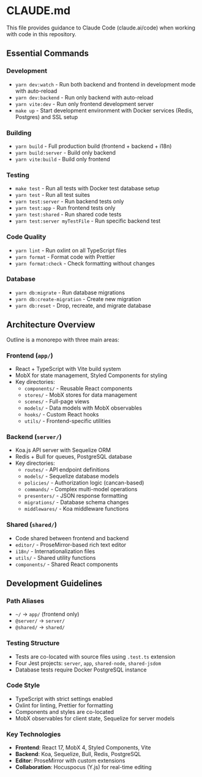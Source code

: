 # CLAUDE.md

This file provides guidance to Claude Code (claude.ai/code) when working with code in this repository.

## Essential Commands

### Development
- `yarn dev:watch` - Run both backend and frontend in development mode with auto-reload
- `yarn dev:backend` - Run only backend with auto-reload  
- `yarn vite:dev` - Run only frontend development server
- `make up` - Start development environment with Docker services (Redis, Postgres) and SSL setup

### Building
- `yarn build` - Full production build (frontend + backend + i18n)
- `yarn build:server` - Build only backend
- `yarn vite:build` - Build only frontend

### Testing  
- `make test` - Run all tests with Docker test database setup
- `yarn test` - Run all test suites
- `yarn test:server` - Run backend tests only
- `yarn test:app` - Run frontend tests only
- `yarn test:shared` - Run shared code tests
- `yarn test:server myTestFile` - Run specific backend test

### Code Quality
- `yarn lint` - Run oxlint on all TypeScript files
- `yarn format` - Format code with Prettier
- `yarn format:check` - Check formatting without changes

### Database
- `yarn db:migrate` - Run database migrations
- `yarn db:create-migration` - Create new migration
- `yarn db:reset` - Drop, recreate, and migrate database

## Architecture Overview

Outline is a monorepo with three main areas:

### Frontend (`app/`)
- React + TypeScript with Vite build system
- MobX for state management, Styled Components for styling  
- Key directories:
  - `components/` - Reusable React components
  - `stores/` - MobX stores for data management
  - `scenes/` - Full-page views
  - `models/` - Data models with MobX observables
  - `hooks/` - Custom React hooks
  - `utils/` - Frontend-specific utilities

### Backend (`server/`)
- Koa.js API server with Sequelize ORM
- Redis + Bull for queues, PostgreSQL database
- Key directories:
  - `routes/` - API endpoint definitions
  - `models/` - Sequelize database models  
  - `policies/` - Authorization logic (cancan-based)
  - `commands/` - Complex multi-model operations
  - `presenters/` - JSON response formatting
  - `migrations/` - Database schema changes
  - `middlewares/` - Koa middleware functions

### Shared (`shared/`)
- Code shared between frontend and backend
- `editor/` - ProseMirror-based rich text editor
- `i18n/` - Internationalization files
- `utils/` - Shared utility functions
- `components/` - Shared React components

## Development Guidelines

### Path Aliases
- `~/` → `app/` (frontend only)
- `@server/` → `server/` 
- `@shared/` → `shared/`

### Testing Structure
- Tests are co-located with source files using `.test.ts` extension
- Four Jest projects: `server`, `app`, `shared-node`, `shared-jsdom`
- Database tests require Docker PostgreSQL instance

### Code Style
- TypeScript with strict settings enabled
- Oxlint for linting, Prettier for formatting
- Components and styles are co-located
- MobX observables for client state, Sequelize for server models

### Key Technologies
- **Frontend**: React 17, MobX 4, Styled Components, Vite
- **Backend**: Koa, Sequelize, Bull, Redis, PostgreSQL
- **Editor**: ProseMirror with custom extensions
- **Collaboration**: Hocuspocus (Y.js) for real-time editing